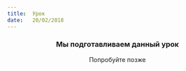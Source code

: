 ```yaml
---
title:  Урок
date:   20/02/2018
---
```


### <center>Мы подготавливаем данный урок</center>
<center>Попробуйте позже</center>